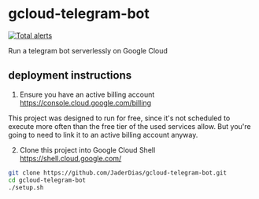 # gcloud-telegram-bot
[![Total alerts](https://img.shields.io/lgtm/alerts/g/JaderDias/gcloud-telegram-bot.svg?logo=lgtm&logoWidth=18)](https://lgtm.com/projects/g/JaderDias/gcloud-telegram-bot/alerts/)

Run a telegram bot serverlessly on Google Cloud

## deployment instructions

1. Ensure you have an active billing account https://console.cloud.google.com/billing

This project was designed to run for free, since it's not scheduled to execute more often than the free tier of the used services allow. But you're going to need to link it to an active billing account anyway.

2. Clone this project into Google Cloud Shell https://shell.cloud.google.com/

```bash
git clone https://github.com/JaderDias/gcloud-telegram-bot.git
cd gcloud-telegram-bot
./setup.sh
```
